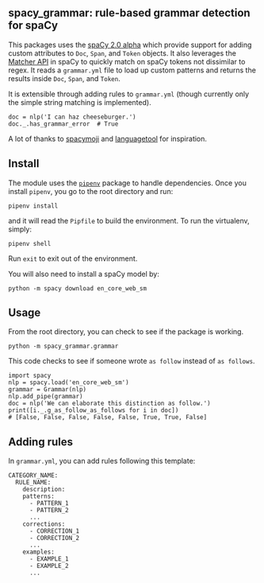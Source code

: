 ## spacy_grammar: rule-based grammar detection for spaCy

This packages uses the [spaCy 2.0 alpha](https://alpha.spacy.io/usage/v2)
which provide support for adding custom attributes to `Doc`, `Span`, and
`Token` objects. It also leverages the [Matcher API](https://spacy.io/docs/usage/rule-based-matching)
in spaCy to quickly match on spaCy tokens not dissimilar to regex. It 
reads a `grammar.yml` file to load up custom patterns and returns the
results inside `Doc`, `Span`, and `Token`.

It is extensible through adding rules to `grammar.yml` (though currently 
only the simple string matching is implemented).

```
doc = nlp('I can haz cheeseburger.')
doc._.has_grammar_error  # True
```

A lot of thanks to [spacymoji](https://github.com/ines/spacymoji) and
[languagetool](https://www.languagetool.org) for inspiration.

## Install

The module uses the [`pipenv`](https://github.com/kennethreitz/pipenv) package
to handle dependencies. Once you install `pipenv`, you go to the root directory
and run:

```
pipenv install
```

and it will read the `Pipfile` to build the environment. To run the
virtualenv, simply:

```
pipenv shell
```

Run `exit` to exit out of the environment.

You will also need to install a spaCy model by:

```
python -m spacy download en_core_web_sm
```

## Usage

From the root directory, you can check to see if the package is working.

```
python -m spacy_grammar.grammar
```

This code checks to see if someone wrote `as follow` instead of `as follows`.

```
import spacy
nlp = spacy.load('en_core_web_sm')
grammar = Grammar(nlp)
nlp.add_pipe(grammar)
doc = nlp('We can elaborate this distinction as follow.')
print([i._.g_as_follow_as_follows for i in doc])
# [False, False, False, False, False, True, True, False]
```

## Adding rules

In `grammar.yml`, you can add rules following this template:

```
CATEGORY_NAME:
  RULE_NAME:
    description: 
    patterns: 
      - PATTERN_1
      - PATTERN_2
      ...
    corrections:
      - CORRECTION_1
      - CORRECTION_2
      ...
    examples: 
      - EXAMPLE_1
      - EXAMPLE_2
      ...

```